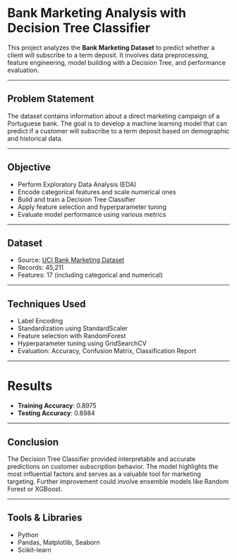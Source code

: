 # Bank Marketing Analysis with Decision Tree Classifier
This project analyzes the **Bank Marketing Dataset**  to predict whether a client will subscribe to a term deposit. It involves data preprocessing, feature engineering, model building with a Decision Tree, and performance evaluation.

---

## Problem Statement

The dataset contains information about a direct marketing campaign of a Portuguese bank. The goal is to develop a machine learning model that can predict if a customer will subscribe to a term deposit based on demographic and historical data.

---

##  Objective

- Perform Exploratory Data Analysis (EDA)
- Encode categorical features and scale numerical ones
- Build and train a Decision Tree Classifier
- Apply feature selection and hyperparameter tuning
- Evaluate model performance using various metrics

---

## Dataset

- Source: [UCI Bank Marketing Dataset](https://archive.ics.uci.edu/ml/datasets/bank+marketing)
- Records: 45,211
- Features: 17 (including categorical and numerical)

---

##  Techniques Used

- Label Encoding
- Standardization using StandardScaler
- Feature selection with RandomForest
- Hyperparameter tuning using GridSearchCV
- Evaluation: Accuracy, Confusion Matrix, Classification Report

---

#  Results

-  **Training Accuracy**: 0.8975  
-  **Testing Accuracy**:  0.8984

---

##  Conclusion

The Decision Tree Classifier provided interpretable and accurate predictions on customer subscription behavior. The model highlights the most influential factors and serves as a valuable tool for marketing targeting. Further improvement could involve ensemble models like Random Forest or XGBoost.

---


## Tools & Libraries

- Python
- Pandas, Matplotlib, Seaborn
- Scikit-learn

